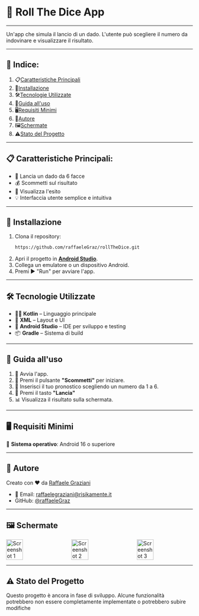 # 🎲 Roll The Dice App

---

Un'app che simula il lancio di un dado. L'utente può scegliere il numero da indovinare e visualizzare il risultato.

---

## 📑 Indice:
1. 📋[Caratteristiche Principali](#-caratteristiche-principali)
2. 🚀[Installazione](#-installazione)
3. 🛠️[Tecnologie Utilizzate](#-tecnologie-utilizzate)
4. 📱[Guida all'uso](#-guida-alluso)
5. 🖥️[Requisiti Minimi](#-requisiti-minimi)
6. 👤[Autore](#-autore)
7. 🖼️[Schermate](#-schermate)
8. ⚠️[Stato del Progetto](#-stato-del-progetto)

---

## 📋 Caratteristiche Principali:
- 🎲 Lancia un dado da 6 facce
- 💰 Scommetti sul risultato
- 🔢 Visualizza l'esito
- 💡 Interfaccia utente semplice e intuitiva

---

## 🚀 Installazione
1. Clona il repository:
   ```bash
   https://github.com/raffaeleGraz/rollTheDice.git
2. Apri il progetto in [**Android Studio**](https://developer.android.com/studio).
3. Collega un emulatore o un dispositivo Android.
4. Premi ▶️ "Run" per avviare l'app.

---

## 🛠️ Tecnologie Utilizzate

- 🧑‍💻 **Kotlin** – Linguaggio principale
- 🧱 **XML** – Layout e UI
- 🧰 **Android Studio** – IDE per sviluppo e testing
- 📦 **Gradle** – Sistema di build

---

## 📱 Guida all'uso

1. 📲 Avvia l'app.
2. 🎯 Premi il pulsante **"Scommetti"** per iniziare.
3. 🧠 Inserisci il tuo pronostico scegliendo un numero da 1 a 6.
4. 🎲 Premi il tasto **"Lancia"**
5. 📊 Visualizza il risultato sulla schermata.

---

## 🖥️ Requisiti Minimi
📱 **Sistema operativo**: Android 16 o superiore

---

## 👤 Autore

Creato con ❤️ da [Raffaele Graziani](https://github.com/raffaeleGraz)
- 📧 Email: raffaelegraziani@risikamente.it
- GitHub: [@raffaeleGraz](https://github.com/raffaeleGraz)

---

## 🖼️ Schermate

<div style="display: flex; justify-content: space-between;">
  <img src="assets/home.png" alt="Screenshot 1" width="30%" />
  <img src="assets/indovina.png" alt="Screenshot 2" width="30%" />
  <img src="assets/vittoria.png" alt="Screenshot 3" width="30%" />
</div>

---

## ⚠️ Stato del Progetto

Questo progetto è ancora in fase di sviluppo. Alcune funzionalità potrebbero non essere completamente implementate o potrebbero subire modifiche
